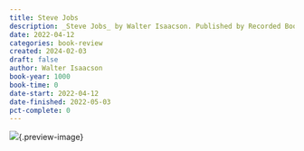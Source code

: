 ```yaml
---
title: Steve Jobs
description: _Steve Jobs_ by Walter Isaacson. Published by Recorded Books, Inc., with ISBN nan. Read on 2022-04-12
date: 2022-04-12
categories: book-review
created: 2024-02-03
draft: false
author: Walter Isaacson
book-year: 1000
book-time: 0
date-start: 2022-04-12
date-finished: 2022-05-03
pct-complete: 0
---
```


![](https://img1.od-cdn.com/ImageType-100/1294-1/{7C74F02C-CE0B-41EF-A208-F11796AA804E}Img100.jpg){.preview-image}